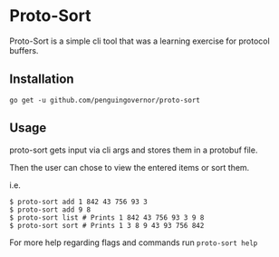 # Proto-Sort

Proto-Sort is a simple cli tool that was a learning exercise for protocol buffers.

## Installation

`go get -u github.com/penguingovernor/proto-sort`

## Usage

proto-sort gets input via cli args and stores them in a protobuf file.

Then the user can chose to view the entered items or sort them.

i.e.

```shell
$ proto-sort add 1 842 43 756 93 3
$ proto-sort add 9 8
$ proto-sort list # Prints 1 842 43 756 93 3 9 8
$ proto-sort sort # Prints 1 3 8 9 43 93 756 842
```

For more help regarding flags and commands run `proto-sort help`
